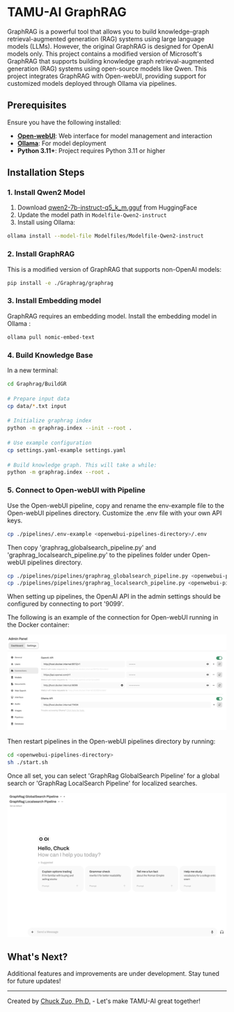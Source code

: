 # TAMU-AI GraphRAG

GraphRAG is a powerful tool that allows you to build knowledge-graph retrieval-augmented generation (RAG) systems using large language models (LLMs). However, the original GraphRAG is designed for OpenAI models only. This project contains a modified version of Microsoft's GraphRAG that supports building knowledge graph retrieval-augmented generation (RAG) systems using open-source models like Qwen. This project integrates GraphRAG with Open-webUI, providing support for customized models deployed through Ollama via pipelines.

## Prerequisites

Ensure you have the following installed:

- **[Open-webUI](https://openwebui.com/)**: Web interface for model management and interaction
- **[Ollama](https://ollama.com/)**: For model deployment
- **Python 3.11+**: Project requires Python 3.11 or higher

## Installation Steps

### 1. Install Qwen2 Model

1. Download [qwen2-7b-instruct-q5_k_m.gguf](https://huggingface.co/Qwen/Qwen2-7B-Instruct-GGUF) from HuggingFace
2. Update the model path in `Modelfile-Qwen2-instruct`
3. Install using Ollama:

```bash
ollama install --model-file Modelfiles/Modelfile-Qwen2-instruct
```

### 2. Install GraphRAG

This is a modified version of GraphRAG that supports non-OpenAI models:

```bash
pip install -e ./Graphrag/graphrag
```

### 3. Install Embedding model

GraphRAG requires an embedding model. Install the embedding model in Ollama :

```bash
ollama pull nomic-embed-text
```

### 4. Build Knowledge Base

In a new terminal:

```bash
cd Graphrag/BuildGR

# Prepare input data
cp data/*.txt input

# Initialize graphrag index
python -m graphrag.index --init --root .

# Use example configuration
cp settings.yaml-example settings.yaml

# Build knowledge graph. This will take a while:
python -m graphrag.index --root .
```

### 5. Connect to Open-webUI with Pipeline

Use the Open-webUI pipeline, copy and rename the env-example file to the Open-webUI pipelines directory. Customize the .env file with your own API keys.

```bash
cp ./pipelines/.env-example <openwebui-pipelines-directory>/.env
```

Then copy 'graphrag_globalsearch_pipeline.py' and 'graphrag_localsearch_pipeline.py' to the pipelines folder under Open-webUI pipelines directory.

```bash
cp ./pipelines/pipelines/graphrag_globalsearch_pipeline.py <openwebui-pipelines-directory>/pipelines/
cp ./pipelines/pipelines/graphrag_localsearch_pipeline.py <openwebui-pipelines-directory>/pipelines/
```

When setting up pipelines, the OpenAI API in the admin settings should be configured by connecting to port '9099'.

The following is an example of the connection for Open-webUI running in the Docker container:

![1726756168675](image/README/1726756168675.png)

Then restart pipelines in the Open-webUI pipelines directory by running:

```bash
cd <openwebui-pipelines-directory>
sh ./start.sh
```

Once all set, you can select 'GraphRag GlobalSearch Pipeline' for a global search or 'GraphRag LocalSearch Pipeline' for localized searches.

![1726085354701](image/README/1726085354701.png)


## What's Next?

Additional features and improvements are under development. Stay tuned for future updates!

---

Created by [Chuck Zuo, Ph.D.](https://github.com/dkflameEDU) - Let's make TAMU-AI great together!
